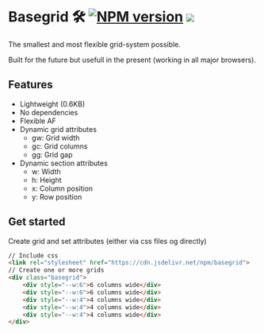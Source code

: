 # Basegrid 🛠 [![NPM version](https://badge.fury.io/js/basegrid.svg)](https://www.npmjs.com/package/basegrid) [![](https://data.jsdelivr.com/v1/package/npm/basegrid/badge?style=rounded)](https://www.jsdelivr.com/package/npm/basegrid)

The smallest and most flexible grid-system possible.

Built for the future but usefull in the present (working in all major browsers).

## Features
- Lightweight (0.6KB)
- No dependencies
- Flexible AF
- Dynamic grid attributes
	- gw: Grid width
	- gc: Grid columns
	- gg: Grid gap
- Dynamic section attributes
	- w: Width
	- h: Height
	- x: Column position
	- y: Row position

## Get started
Create grid and set attributes (either via css files og directly)
```html
// Include css
<link rel="stylesheet" href="https://cdn.jsdelivr.net/npm/basegrid">
// Create one or more grids
<div class="basegrid">
	<div style="--w:6">6 columns wide</div>
	<div style="--w:6">6 columns wide</div>
	<div style="--w:4">4 columns wide</div>
	<div style="--w:4">4 columns wide</div>
	<div style="--w:4">4 columns wide</div>
</div>
```